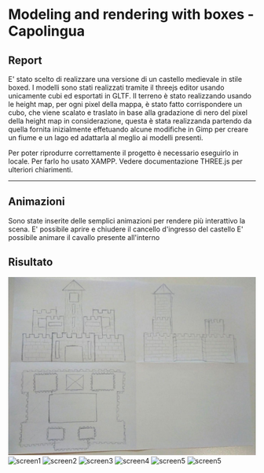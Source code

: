 # Modeling and rendering with boxes - Capolingua

## Report

E' stato scelto di realizzare una versione di un castello medievale in stile boxed. I modelli sono stati realizzati tramite il threejs editor usando unicamente cubi ed esportati in GLTF. Il terreno è stato realizzando usando le height map, per ogni pixel della mappa, è stato fatto corrispondere un cubo, che viene scalato e traslato in base alla gradazione di nero del pixel della height map in considerazione, questa è stata realizzanda partendo da quella fornita inizialmente effetuando alcune modifiche in Gimp per creare un fiume e un lago ed adattarla al meglio ai modelli presenti.

Per poter riprodurre correttamente il progetto è necessario eseguirlo in locale. Per farlo ho usato XAMPP. Vedere documentazione THREE.js per ulteriori chiarimenti.

---

## Animazioni

Sono state inserite delle semplici animazioni per rendere più interattivo la scena.
E' possibile aprire e chiudere il cancello d'ingresso del castello
E' possibile animare il cavallo presente all'interno

## Risultato

![bozza](resources/Bozza.jpg)
![screen1](rresources/res_000001.png)
![screen2](rresources/res_000002.png)
![screen3](rresources/res_00003.png)
![screen4](rresources/res_00004.png)
![screen5](rresources/res_00005.png)
![screen5](rresources/res_00006.png)

